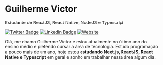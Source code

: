 <h1>Guilherme Victor</h1>

<p>Estudante de ReactJS, React Native, NodeJS e Typescript</p>

[![Twitter Badge](https://img.shields.io/badge/-@ounicogui-292929?style=for-the-badge&labelColor=292929&logo=twitter&logoColor=white&link=https://twitter.com/ounicogui)](https://twitter.com/ounicogui) 
[![Linkedin Badge](https://img.shields.io/badge/-Guilherme%20Victor-292929?style=for-the-badge&logo=Linkedin&logoColor=white&link=https://www.linkedin.com/in/guilhermeviictor/)](https://www.linkedin.com/in/guilhermeviictor/)
[![Website](https://img.shields.io/badge/-Portfólio-292929?style=for-the-badge&link=https://guilhermevictor.live)](https://guilhermevictor.live) 

<p>Olá, me chamo Guilherme Victor e estou atualmente no último ano do ensino médio e pretendo cursar a área de tecnologia. Estudo programação a pouco mais de um ano, hoje estou <strong>estudando Next.js, ReactJS, React Native e Typescript</strong> em geral e sonho em trabalhar nessa área algum dia.</p>
